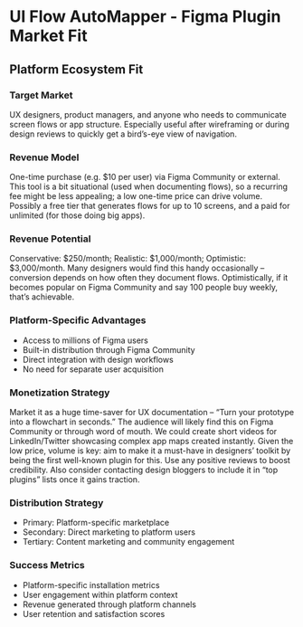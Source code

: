 # UI Flow AutoMapper - Figma Plugin Market Fit

## Platform Ecosystem Fit

### Target Market
UX designers, product managers, and anyone who needs to communicate screen flows or app structure. Especially useful after wireframing or during design reviews to quickly get a bird’s-eye view of navigation.

### Revenue Model
One-time purchase (e.g. $10 per user) via Figma Community or external. This tool is a bit situational (used when documenting flows), so a recurring fee might be less appealing; a low one-time price can drive volume. Possibly a free tier that generates flows for up to 10 screens, and a paid for unlimited (for those doing big apps).

### Revenue Potential
Conservative: $250/month; Realistic: $1,000/month; Optimistic: $3,000/month. Many designers would find this handy occasionally – conversion depends on how often they document flows. Optimistically, if it becomes popular on Figma Community and say 100 people buy weekly, that’s achievable.

### Platform-Specific Advantages
- Access to millions of Figma users
- Built-in distribution through Figma Community
- Direct integration with design workflows
- No need for separate user acquisition

### Monetization Strategy
Market it as a huge time-saver for UX documentation – “Turn your prototype into a flowchart in seconds.” The audience will likely find this on Figma Community or through word of mouth. We could create short videos for LinkedIn/Twitter showcasing complex app maps created instantly. Given the low price, volume is key: aim to make it a must-have in designers’ toolkit by being the first well-known plugin for this. Use any positive reviews to boost credibility. Also consider contacting design bloggers to include it in “top plugins” lists once it gains traction.

### Distribution Strategy
- Primary: Platform-specific marketplace
- Secondary: Direct marketing to platform users
- Tertiary: Content marketing and community engagement

### Success Metrics
- Platform-specific installation metrics
- User engagement within platform context
- Revenue generated through platform channels
- User retention and satisfaction scores
